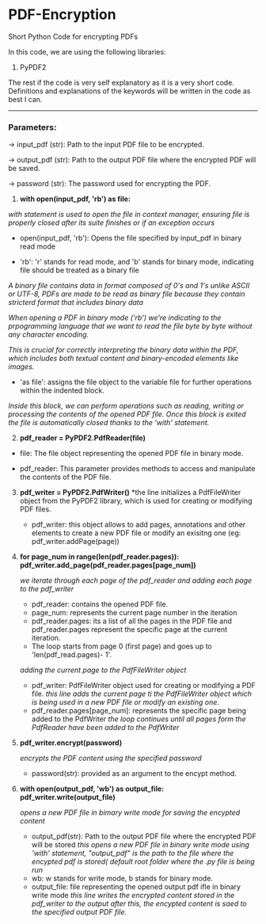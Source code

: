  # PDF-Encryption
Short Python Code for encrypting PDFs

In this code, we are using the following libraries:
1) PyPDF2

The rest if the code is very self explanatory as it is a very short code.
Definitions and explanations of the keywords will be written in the code as best I can.

---
 ### Parameters:
  -> input_pdf (str): Path to the input PDF file to be encrypted.
  
  -> output_pdf (str): Path to the output PDF file where the encrypted PDF will be saved.
  
  -> password (str): The password used for encrypting the PDF.

1. **with open(input_pdf, 'rb') as file:**

  *with statement is used to open the file in context manager, ensuring file is properly closed after its suite finishes or if an exception occurs*
  
  - open(input_pdf, 'rb'): Opens the file specified by input_pdf in binary read mode
  
  - 'rb': 'r' stands for read mode, and 'b' stands for binary mode, indicating file should be treated as a binary file
    
   *A binary file contains data in format composed of 0's and 1's unlike ASCII or UTF-8, PDFs are made to be read as binary file because they contain stricterd format that includes binary data*
    
   *When opening a PDF in binary mode ('rb') we're indicating to the prpogramming language that we want to read the file byte by byte without any character encoding.*
    
   *This is crucial for correctly interpreting the binary data within the PDF, which includes both textual content and binary-encoded elements like images.*
    
   - 'as file': assigns the file object to the variable file for further operations within the indented block.
    
   *Inside this block, we can perform operations such as reading, writing or processing the contents of the opened PDF file. Once this block is exited  the file is automatically closed thanks to the 'with' statement.*

2. **pdf_reader = PyPDF2.PdfReader(file)**
   
- file: The file object representing the opened PDF file in binary mode.

- pdf_reader: This parameter provides methods to access and manipulate the contents of the PDF file.

3. **pdf_writer = PyPDF2.PdfWriter()**
   *the line initializes a PdfFileWriter object from the PyPDF2 library, which is used for creating or modifying PDF files.

   - pdf_writer: this object allows to add pages, annotations and other elements to create a new PDF file or modify an exisitng one (eg: pdf_writer.addPage(page))

4. **for page_num in range(len(pdf_reader.pages)):
            pdf_writer.add_page(pdf_reader.pages[page_num])**

   *we iterate through each page of the pdf_reader and adding each page to the pdf_writer*
   - pdf_reader: contains the opened PDF file.
   - page_num: represents the current page number in the iteration
   - pdf_reader.pages: its a list of all the pages in the PDF file and pdf_reader.pages represent the specific page at the current iteration.
   - The loop starts from page 0 (first page) and goes up to 'len(pdf_read.pages)- 1'.

   *adding the current page to the PdfFileWriter object*
   - pdf_writer: PdfFileWriter object used for creating or modifying a PDF file.
   *this line adds the current page ti the PdfFileWriter object which is being used in a new PDF file or modify an existing one.*
   - pdf_reader.pages[page_num]: represents the specific page being added to the PdfWriter
   *the loop continues until all pages form the PdfReader have been added to the PdfWriter*

5. **pdf_writer.encrypt(password)**
   
   *encrypts the PDF content using the specified password*
   
   - password(str): provided as an argument to the encypt method.
   
7. **with open(output_pdf, 'wb') as output_file:
            pdf_writer.write(output_file)**
   
   *opens a new PDF file in bimary write mode for saving the encypted content*
   - output_pdf(str): Path to  the output PDF file where the encrypted PDF will be stored
     *this opens a new PDF file in binary write mode using 'with' statement, "output_pdf" is the path to the file where the encypted pdf is stored( default root folder where the .py file is being run*
   - wb: w stands for write mode, b stands for binary mode.
   - output_file: file representing the opened output pdf ifle in binary write mode
     *this line writes the encrypted content stored in the pdf_writer to the output*
     *after this, the encypted content is saed to the specified output PDF file.*
